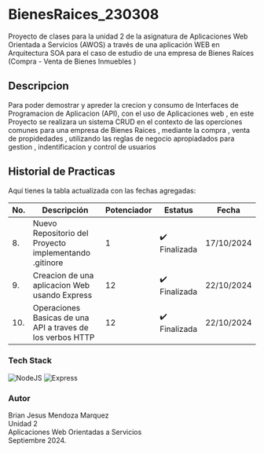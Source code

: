 # BienesRaices_230308
Proyecto de clases para la unidad 2 de la asignatura de Aplicaciones Web Orientada a Servicios (AWOS) a través de una aplicación  WEB en Arquitectura SOA para el caso de estudio de una empresa de Bienes Raíces (Compra - Venta de Bienes  Inmuebles )
## Descripcion 
Para poder demostrar y apreder la crecion y consumo de Interfaces de Programacion de Aplicacion (API), con el uso de Aplicaciones web , en este Proyecto se realizara un sistema CRUD en el contexto de las operciones comunes para una empresa de Bienes Raices , mediante la compra , venta de propidedades , utilizando las reglas de negocio apropiadados para gestion , indentificacion y control de usuarios

## Historial de Practicas 
Aquí tienes la tabla actualizada con las fechas agregadas:

|   No.| Descripción                                                | Potenciador | Estatus      | Fecha       |
|------|-----------------------------------------------------------|-------------|--------------|-------------|
| 8.   | Nuevo Repositorio del Proyecto implementando  .gitinore    | 1           | ✔️ Finalizada| 17/10/2024  |
| 9.   | Creacion de una aplicacion Web usando Express    | 12           | ✔️ Finalizada| 22/10/2024  |
| 10.    |Operaciones Basicas de una API a traves de los verbos HTTP  | 12           | ✔️ Finalizada| 22/10/2024  |
### Tech Stack
![NodeJS](https://img.shields.io/badge/Node.js-43853D?style=for-the-badge&logo=node.js&logoColor=white) ![Express](https://img.shields.io/badge/Express.js-404D59?style=for-the-badge)

### Autor
Brian Jesus Mendoza Marquez <br>
Unidad 2<br>
Aplicaciones Web Orientadas a Servicios <br>
Septiembre 2024.
